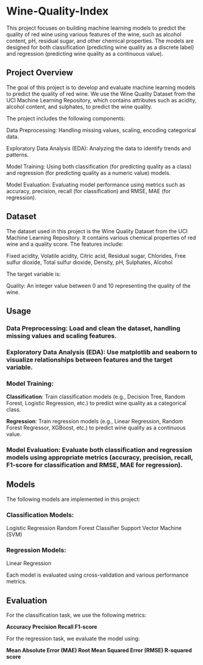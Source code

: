 # Wine-Quality-Index

This project focuses on building machine learning models to predict the quality of red wine using various features of the wine, such as alcohol content, pH, residual sugar, and other chemical properties. The models are designed for both classification (predicting wine quality as a discrete label) and regression (predicting wine quality as a continuous value).


## Project Overview

The goal of this project is to develop and evaluate machine learning models to predict the quality of red wine. We use the Wine Quality Dataset from the UCI Machine Learning Repository, which contains attributes such as acidity, alcohol content, and sulphates, to predict the wine quality.

The project includes the following components:

Data Preprocessing: Handling missing values, scaling, encoding categorical data.

Exploratory Data Analysis (EDA): Analyzing the data to identify trends and patterns.

Model Training: Using both classification (for predicting quality as a class) and regression (for predicting quality as a numeric value) models.

Model Evaluation: Evaluating model performance using metrics such as accuracy, precision, recall (for classification) and RMSE, MAE (for regression).


## Dataset
The dataset used in this project is the Wine Quality Dataset from the UCI Machine Learning Repository. It contains various chemical properties of red wine and a quality score. The features include:

Fixed acidity,
Volatile acidity,
Citric acid,
Residual sugar,
Chlorides,
Free sulfur dioxide,
Total sulfur dioxide,
Density,
pH,
Sulphates,
Alcohol

The target variable is:

Quality: An integer value between 0 and 10 representing the quality of the wine.


## Usage

### Data Preprocessing: Load and clean the dataset, handling missing values and scaling features.

### Exploratory Data Analysis (EDA): Use matplotlib and seaborn to visualize relationships between features and the target variable.

### Model Training:

**Classification**: Train classification models (e.g., Decision Tree, Random Forest, Logistic Regression, etc.) to predict wine quality as a categorical class.

**Regression**: Train regression models (e.g., Linear Regression, Random Forest Regressor, XGBoost, etc.) to predict wine quality as a continuous value.

### Model Evaluation: Evaluate both classification and regression models using appropriate metrics (accuracy, precision, recall, F1-score for classification and RMSE, MAE for regression).


## Models
The following models are implemented in this project:

### Classification Models:

Logistic Regression
Random Forest Classifier
Support Vector Machine (SVM)

### Regression Models:

Linear Regression

Each model is evaluated using cross-validation and various performance metrics.


## Evaluation

For the classification task, we use the following metrics:

**Accuracy
Precision
Recall
F1-score**

For the regression task, we evaluate the model using:

**Mean Absolute Error (MAE)
Root Mean Squared Error (RMSE)
R-squared score**
